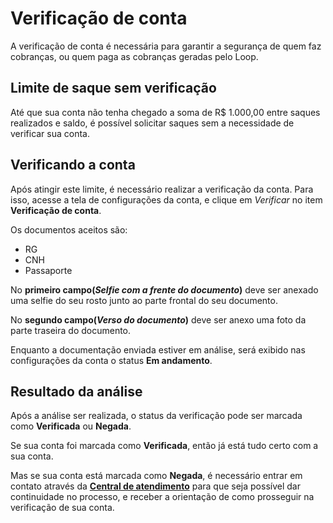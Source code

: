 # Verificação de conta

A verificação de conta é necessária para garantir a segurança de quem faz cobranças, ou quem paga as cobranças geradas pelo Loop.

## Limite de saque sem verificação

Até que sua conta não tenha chegado a soma de R$ 1.000,00 entre saques realizados e saldo, é possível solicitar saques sem a necessidade de verificar sua conta.

## Verificando a conta

Após atingir este limite, é necessário realizar a verificação da conta. Para isso, acesse a tela de configurações da conta, e clique em *Verificar* no item **Verificação de conta**.

Os documentos aceitos são:
- RG
- CNH
- Passaporte

No **primeiro campo(*Selfie com a frente do documento*)** deve ser anexado uma selfie do seu rosto junto ao parte frontal do seu documento.

No **segundo campo(*Verso do documento*)** deve ser anexo uma foto da parte traseira do documento.

Enquanto a documentação enviada estiver em análise, será exibido nas configurações da conta o status **Em andamento**.

## Resultado da análise

Após a análise ser realizada, o status da verificação pode ser marcada como **Verificada** ou **Negada**.

Se sua conta foi marcada como **Verificada**, então já está tudo certo com a sua conta.

Mas se sua conta está marcada como **Negada**, é necessário entrar em contato através da [**Central de atendimento**](https://loop.desk360.com.br) para que seja possível dar continuidade no processo, e receber a orientação de como prosseguir na verificação de sua conta.
